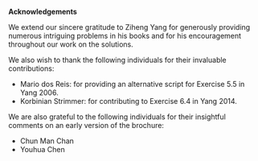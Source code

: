 **Acknowledgements**

We extend our sincere gratitude to Ziheng Yang for generously providing numerous intriguing problems in his books and for his encouragement throughout our work on the solutions.

We also wish to thank the following individuals for their invaluable contributions:

- Mario dos Reis: for providing an alternative script for Exercise 5.5 in Yang 2006.
- Korbinian Strimmer: for contributing to Exercise 6.4 in Yang 2014.

We are also grateful to the following individuals for their insightful comments on an early version of the brochure:

- Chun Man Chan
- Youhua Chen
